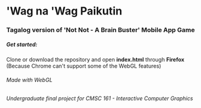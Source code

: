# 'Wag na 'Wag Paikutin
### Tagalog version of 'Not Not - A Brain Buster' Mobile App Game

##### Get started:
Clone or download the repository and open **index.html** through **Firefox** 
(Because Chrome can't support some of the WebGL features)

###### Made with WebGL
###### Undergraduate final project for *CMSC 161 - Interactive Computer Graphics*
